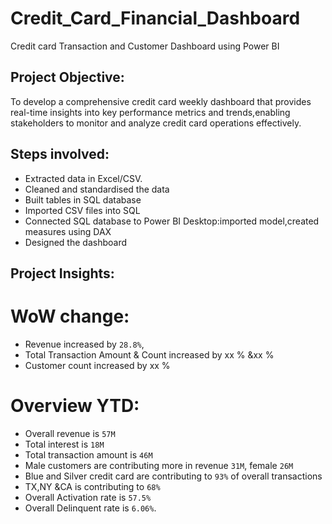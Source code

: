 # Credit_Card_Financial_Dashboard
  Credit card Transaction and Customer Dashboard using Power BI
## Project Objective: 
  To develop a comprehensive credit card weekly dashboard that provides real-time insights into key performance metrics and trends,enabling     stakeholders to    monitor and analyze credit card operations effectively. 
## Steps involved:
 - Extracted data in Excel/CSV.
 - Cleaned and standardised the data
 - Built tables in SQL database
 - Imported CSV files into SQL
 - Connected SQL database to Power BI Desktop:imported model,created measures using DAX
 - Designed the dashboard
## Project Insights:
  # WoW change:
  - Revenue increased by `28.8%`,
  - Total Transaction Amount & Count increased by xx % &xx %
  - Customer count increased by xx %
  # Overview YTD:
  - Overall revenue is `57M`
  - Total interest is `18M`
  - Total transaction amount is `46M`
  - Male customers are contributing more in revenue `31M`, female `26M`
  - Blue and Silver credit card are contributing to `93%` of overall transactions
  - TX,NY &CA is contributing to `68%`
  - Overall Activation rate is `57.5%`
  - Overall Delinquent rate is `6.06%`.
